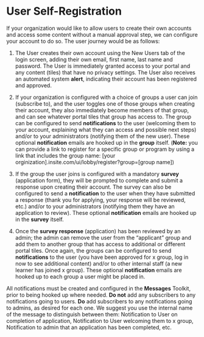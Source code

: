 # User Self-Registration

If your organization would like to allow users to create their own accounts and access some content without a manual approval step, we can configure your account to do so. The user journey would be as follows:

1. The User creates their own account using the New Users tab of the login screen, adding their own email, first name, last name and password. The User is immediately granted access to your portal and any content (tiles) that have no privacy settings. The User also receives an automated system **alert**, indicating their account has been registered and approved.

2. If your organization is configured with a choice of groups a user can join (subscribe to), and the user toggles one of those groups when creating their account, they also immediately become members of that group, and can see whatever portal tiles that group has access to. The group can be configured to send **notifications** to the user (welcoming them to your account, explaining what they can access and possible next steps) and/or to your administrators (notifying them of the new user). These optional **notification** emails are hooked up in the **group** itself.
(**Note:** you can provide a link to register for a specific group or program by using a link that includes the group name: [your orginization].insite.com/ui/lobby/register?group=[group name])

3. If the group the user joins is configured with a mandatory **survey** (application form), they will be prompted to complete and submit a response upon creating their account. The survey can also be configured to send a **notification** to the user when they have submitted a response (thank you for applying, your response will be reviewed, etc.) and/or to your administrators (notifying them they have an application to review). These optional **notification** emails are hooked up in the **survey** itself. 

4. Once the **survey response** (application) has been reviewed by an admin; the admin can remove the user from the “applicant” group and add them to another group that has access to additional or different portal tiles. Once again, the groups can be configured to send **notifications** to the user (you have been approved for x group, log in now to see additional content) and/or to other internal staff (a new learner has joined x group). These optional **notification** emails are hooked up to each group a user might be placed in. 

All notifications must be created and configured in the **Messages** Toolkit, prior to being hooked up where needed. **Do not** add any subscribers to any notifications going to users. **Do** add subscribers to any notifications going to admins, as desired for each one. We suggest you use the internal name of the message to distinguish between them: Notification to User on completion of application, Notification to User welcoming them to x group, Notification to admin that an application has been completed, etc.

